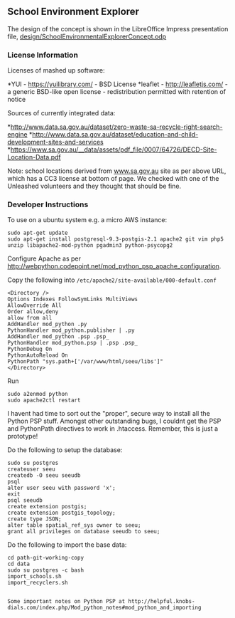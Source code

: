 ## School Environment Explorer

The design of the concept is shown in the LibreOffice Impress presentation file, <a href="design/SchoolEnvironmentalExplorerConcept.odp">design/SchoolEnvironmentalExplorerConcept.odp</a>

### License Information

Licenses of mashed up software:


*YUI - https://yuilibrary.com/ - BSD License
*leaflet - http://leafletjs.com/ - a generic BSD-like open license - redistribution permitted with retention of notice


Sources of currently integrated data:

*http://www.data.sa.gov.au/dataset/zero-waste-sa-recycle-right-search-engine
*http://www.data.sa.gov.au/dataset/education-and-child-development-sites-and-services
*https://www.sa.gov.au/__data/assets/pdf_file/0007/64726/DECD-Site-Location-Data.pdf

Note: school locations derived from www.sa.gov.au site as per above URL, which has a CC3 license at bottom of page.
We checked with one of the Unleashed volunteers and they thought that should be fine.

### Developer Instructions

To use on a ubuntu system e.g. a micro AWS instance:

```
sudo apt-get update
sudo apt-get install postgresql-9.3-postgis-2.1 apache2 git vim php5 unzip libapache2-mod-python pgadmin3 python-psycopg2
```

Configure Apache as per http://webpython.codepoint.net/mod_python_psp_apache_configuration.

Copy the following into ```/etc/apache2/site-available/000-default.conf```

```
<Directory />
Options Indexes FollowSymLinks MultiViews
AllowOverride All
Order allow,deny
allow from all
AddHandler mod_python .py
PythonHandler mod_python.publisher | .py
AddHandler mod_python .psp .psp_
PythonHandler mod_python.psp | .psp .psp_
PythonDebug On
PythonAutoReload On
PythonPath "sys.path+['/var/www/html/seeu/libs']"
</Directory>
```

Run
```
sudo a2enmod python
sudo apache2ctl restart

```

I havent had time to sort out the "proper", secure way to install all the Python PSP stuff.
Amongst other outstanding bugs, I couldnt get the PSP and PythonPath directives to work in .htaccess.
Remember, this is just a prototype!


Do the following to setup the database:
```
sudo su postgres
createuser seeu
createdb -O seeu seeudb
psql
alter user seeu with password 'x';
exit
psql seeudb
create extension postgis;
create extension postgis_topology;
create type JSON;
alter table spatial_ref_sys owner to seeu;
grant all privileges on database seeudb to seeu;
```

Do the following to import the base data:
```
cd path-git-working-copy
cd data
sudo su postgres -c bash
import_schools.sh
import_recyclers.sh


Some important notes on Python PSP at http://helpful.knobs-dials.com/index.php/Mod_python_notes#mod_python_and_importing
